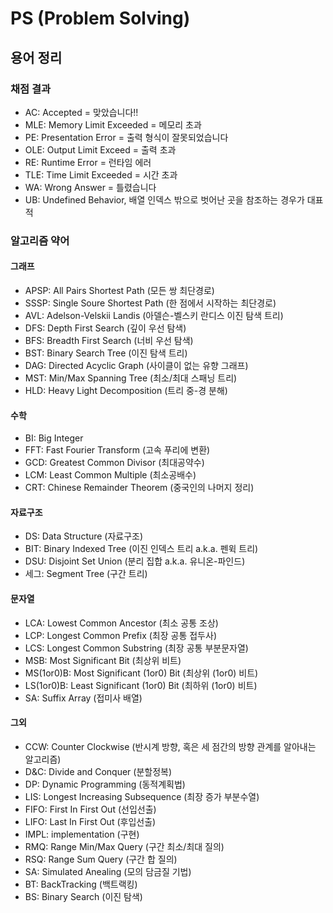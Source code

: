 # PS (Problem Solving)
## 용어 정리
### 채점 결과
+ AC: Accepted = 맞았습니다!!
+ MLE: Memory Limit Exceeded = 메모리 초과
+ PE: Presentation Error = 출력 형식이 잘못되었습니다
+ OLE: Output Limit Exceed = 출력 초과
+ RE: Runtime Error = 런타임 에러
+ TLE: Time Limit Exceeded = 시간 초과
+ WA: Wrong Answer = 틀렸습니다
+ UB: Undefined Behavior, 배열 인덱스 밖으로 벗어난 곳을 참조하는 경우가 대표적

### 알고리즘 약어
#### 그래프
+ APSP: All Pairs Shortest Path (모든 쌍 최단경로)
+ SSSP: Single Soure Shortest Path (한 점에서 시작하는 최단경로)
+ AVL: Adelson-Velskii Landis (아델슨-벨스키 란디스 이진 탐색 트리)
+ DFS: Depth First Search (깊이 우선 탐색)
+ BFS: Breadth First Search (너비 우선 탐색)
+ BST: Binary Search Tree (이진 탐색 트리)
+ DAG: Directed Acyclic Graph (사이클이 없는 유향 그래프)
+ MST: Min/Max Spanning Tree (최소/최대 스패닝 트리)
+ HLD: Heavy Light Decomposition (트리 중-경 분해)
#### 수학
+ BI: Big Integer
+ FFT: Fast Fourier Transform (고속 푸리에 변환)
+ GCD: Greatest Common Divisor (최대공약수)
+ LCM: Least Common Multiple (최소공배수)
+ CRT: Chinese Remainder Theorem (중국인의 나머지 정리)
#### 자료구조
+ DS: Data Structure (자료구조)
+ BIT: Binary Indexed Tree (이진 인덱스 트리 a.k.a. 펜윅 트리)
+ DSU: Disjoint Set Union (분리 집합 a.k.a. 유니온-파인드)
+ 세그: Segment Tree (구간 트리)
#### 문자열
+ LCA: Lowest Common Ancestor (최소 공통 조상)
+ LCP: Longest Common Prefix (최장 공통 접두사)
+ LCS: Longest Common Substring (최장 공통 부분문자열)
+ MSB: Most Significant Bit (최상위 비트)
+ MS(1or0)B: Most Significant (1or0) Bit (최상위 (1or0) 비트)
+ LS(1or0)B: Least Significant (1or0) Bit (최하위 (1or0) 비트)
+ SA: Suffix Array (접미사 배열)
#### 그외
+ CCW: Counter Clockwise (반시계 방향, 혹은 세 점간의 방향 관계를 알아내는 알고리즘)
+ D&C: Divide and Conquer (분할정복)
+ DP: Dynamic Programming (동적계획법)
+ LIS: Longest Increasing Subsequence (최장 증가 부분수열)
+ FIFO: First In First Out (선입선출)
+ LIFO: Last In First Out (후입선출)
+ IMPL: implementation (구현)
+ RMQ: Range Min/Max Query (구간 최소/최대 질의)
+ RSQ: Range Sum Query (구간 합 질의)
+ SA: Simulated Anealing (모의 담금질 기법)
+ BT: BackTracking (백트랙킹)
+ BS: Binary Search (이진 탐색)